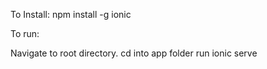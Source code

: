 To Install:
npm install -g ionic

To run:

Navigate to root directory.
cd into app folder
run ionic serve
